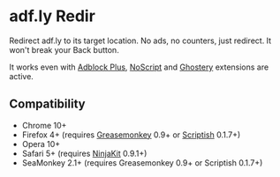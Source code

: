 # adf.ly Redir

Redirect adf.ly to its target location. No ads, no counters, just redirect. It won't break your Back button.

It works even with [Adblock Plus](https://addons.mozilla.org/addon/adblock-plus/?src=external-github.com/loucypher/userscripts), [NoScript](https://addons.mozilla.org/addon/noscript/?src=external-github.com/loucypher/userscripts) and [Ghostery](https://addons.mozilla.org/addon/ghostery/?src=external-github.com/loucypher/userscripts) extensions are active. 

## Compatibility

* Chrome 10+
* Firefox 4+ (requires [Greasemonkey](https://addons.mozilla.org/addon/greasemonkey/?src=external-github.com/loucypher/userscripts) 0.9+ or [Scriptish](https://addons.mozilla.org/addon/scriptish/?src=external-github.com/loucypher/userscripts) 0.1.7+)
* Opera 10+
* Safari 5+ (requires [NinjaKit](https://github.com/os0x/NinjaKit) 0.9.1+)
* SeaMonkey 2.1+ (requires Greasemonkey 0.9+ or Scriptish 0.1.7+)